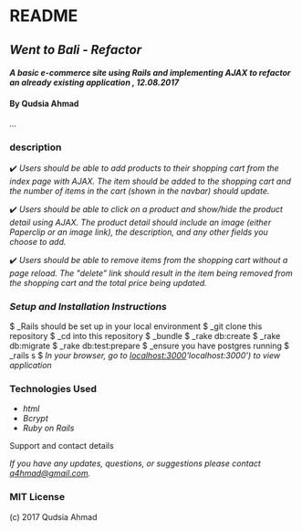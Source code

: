 # README

## _Went to Bali - Refactor_

#### _A basic e-commerce site using Rails and implementing AJAX to refactor an already existing application , 12.08.2017_

#### By Qudsia Ahmad

_..._

### description
:heavy_check_mark: _Users should be able to add products to their shopping cart from the index page with AJAX. The item should be added to the shopping cart and the number of items in the cart (shown in the navbar) should update._

:heavy_check_mark: _Users should be able to click on a product and show/hide the product detail using AJAX. The product detail should include an image (either Paperclip or an image link), the description, and any other fields you choose to add._

:heavy_check_mark: _Users should be able to remove items from the shopping cart without a page reload. The "delete" link should result in the item being removed from the shopping cart and the total price being updated._

### _Setup and Installation Instructions_

$ _Rails should be set up in your local environment
$ _git clone this repository
$ _cd into this repository
$ _bundle
$ _rake db:create
$ _rake db:migrate
$ _rake db:test:prepare
$ _ensure you have postgres running
$ _rails s
$ _In your browser, go to [localhost:3000]()'localhost:3000') to view application_


### Technologies Used

* _html_
* _Bcrypt_
* _Ruby on Rails_


Support and contact details

_If you have any updates, questions, or suggestions please contact q4hmad@gmail.com._

### MIT License

(c) 2017  Qudsia Ahmad
